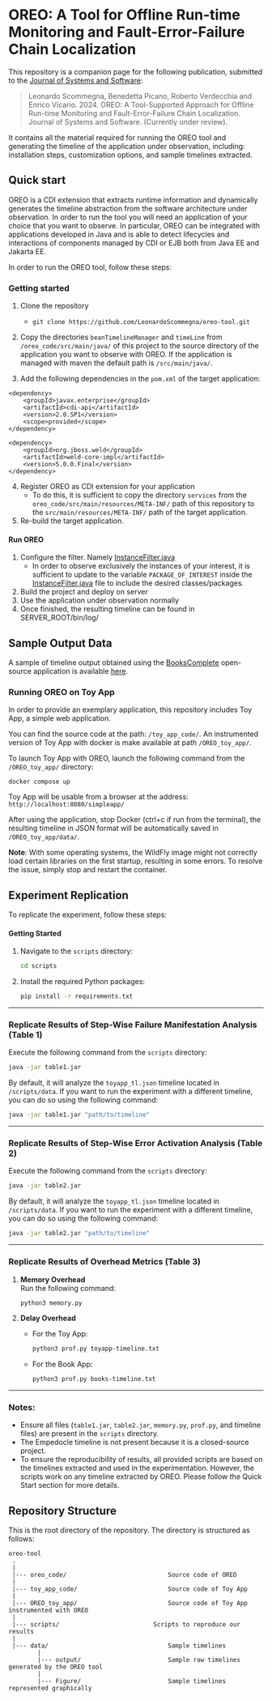 # OREO: A Tool for Offline Run-time Monitoring and Fault-Error-Failure Chain Localization

This repository is a companion page for the following publication, submitted to the [Journal of Systems and Software](https://www.sciencedirect.com/journal/journal-of-systems-and-software):
> Leonardo Scommegna, Benedetta Picano, Roberto Verdecchia and Enrico Vicario. 2024. OREO: A Tool-Supported Approach for Offline Run-time Monitoring and Fault-Error-Failure Chain Localization. Journal of Systems and Software. (Currently under review).

It contains all the material required for running the OREO tool and generating the timeline of the application under observation, including: 
installation steps, customization options, and sample timelines extracted.

<!--
## How to cite us
The scientific article describing design, execution, and main results of this study is available [here](https://www.google.com).<br> 
If this study is helping your research, consider to cite it is as follows, thanks!

```
@article{,
  title={},
  author={},
  journal={},
  volume={},
  pages={},
  year={},
  publisher={}
}
```
-->

## Quick start

OREO is a CDI extension that extracts runtime information and dynamically generates the timeline abstraction from the software architecture under observation.
In order to run the tool you will need an application of your choice that you want to observe.
In particular, OREO can be integrated with applications developed in Java and is able to detect lifecycles and interactions of components managed by CDI or EJB both from Java EE and Jakarta EE.

In order to run the OREO tool, follow these steps:

### Getting started

1. Clone the repository 
   - `git clone https://github.com/LeonardoScommegna/oreo-tool.git`

2. Copy the directories `beanTimelineManager` and `timeLine` from `/oreo_code/src/main/java/` of this project to the source directory of the application you want to observe with OREO. If the application is managed with maven the default path is  `/src/main/java/`. 
3. Add the following dependencies in the `pom.xml` of the target application:
```
<dependency>
  	<groupId>javax.enterprise</groupId>
	<artifactId>cdi-api</artifactId>
	<version>2.0.SP1</version>
	<scope>provided</scope>
</dependency>
 
<dependency>
	<groupId>org.jboss.weld</groupId>
	<artifactId>weld-core-impl</artifactId>
	<version>5.0.0.Final</version>
</dependency>
```
4. Register OREO as CDI extension for your application
    - To do this, it is sufficient to copy the directory `services` from the `oreo_code/src/main/resources/META-INF/` path of this repository to the `src/main/resources/META-INF/` path of the target application.
5. Re-build the target application.

#### Run OREO

1. Configure the filter. Namely [InstanceFilter.java](/oreo_code/src/main/java/beanTimelineManager/filter/InstanceFilter.java) 
    - In order to observe exclusively the instances of your interest, it is sufficient to update to the variable `PACKAGE_OF_INTEREST` inside the [InstanceFilter.java](/oreo_code/src/main/java/beanTimelineManager/filter/InstanceFilter.java) file to include the desired classes/packages.
2. Build the project and deploy on server
3. Use the application under observation normally
4. Once finished, the resulting timeline can be found in SERVER_ROOT/bin/log/

Sample Output Data
---------------
A sample of timeline output obtained using the [BooksComplete](https://github.com/Apress/Practical-JSF-Java-EE-8/tree/master/BooksComplete) open-source application is available [here](data/).

### Running OREO on Toy App

In order to provide an exemplary application, this repository includes Toy App, a simple web application.

You can find the source code at the path: `/toy_app_code/`.
An instrumented version of Toy App with docker is make available at path `/OREO_toy_app/`.

To launch Toy App with OREO, launch the following command from the `/OREO_toy_app/` directory:
```
docker compose up
```
Toy App will be usable from a browser at the address: `http://localhost:8080/simpleapp/`

After using the application, stop Docker (ctrl+c if run from the terminal), the resulting timeline in JSON format will be automatically saved in `/OREO_toy_app/data/`.

**Note**: With some operating systems, the WildFly image might not correctly load certain libraries on the first startup, resulting in some errors. To resolve the issue, simply stop and restart the container.


## Experiment Replication

To replicate the experiment, follow these steps:

#### Getting Started

1. Navigate to the `scripts` directory:
   ```bash
   cd scripts
   ```

2. Install the required Python packages:
   ```bash
   pip install -r requirements.txt
   ```

---

### Replicate Results of Step-Wise Failure Manifestation Analysis (Table 1)

Execute the following command from the `scripts` directory:
```bash
java -jar table1.jar
```

By default, it will analyze the `toyapp_tl.json` timeline located in `/scripts/data`. If you want to run the experiment with a different timeline, you can do so using the following command:

```bash
java -jar table1.jar "path/to/timeline"
```

---

### Replicate Results of Step-Wise Error Activation Analysis (Table 2)

Execute the following command from the `scripts` directory:
```bash
java -jar table2.jar
```

By default, it will analyze the `toyapp_tl.json` timeline located in `/scripts/data`. If you want to run the experiment with a different timeline, you can do so using the following command:

```bash
java -jar table2.jar "path/to/timeline"
```

---

### Replicate Results of Overhead Metrics (Table 3)

1. **Memory Overhead**  
   Run the following command:
   ```bash
   python3 memory.py
   ```

2. **Delay Overhead**  
   - For the Toy App:
     ```bash
     python3 prof.py toyapp-timeline.txt
     ```
   - For the Book App:
     ```bash
     python3 prof.py books-timeline.txt
     ```
---

### Notes:
- Ensure all files (`table1.jar`, `table2.jar`, `memory.py`, `prof.py`, and timeline files) are present in the `scripts` directory.
- The Empedocle timeline is not present because it is a closed-source project.
- To ensure the reproducibility of results, all provided scripts are based on the timelines extracted and used in the experimentation. However, the scripts work on any timeline extracted by OREO. Please follow the Quick Start section for more details.


## Repository Structure
This is the root directory of the repository. The directory is structured as follows:

    oreo-tool
     .
     |
     |--- oreo_code/                            Source code of OREO
     |
     |--- toy_app_code/                         Source code of Toy App
     |
     |--- OREO_toy_app/                         Source code of Toy App instrumented with OREO
     |
     |--- scripts/                         	Scripts to reproduce our results
     |
     |--- data/                                 Sample timelines
            |
            |--- output/                        Sample raw timelines generated by the OREO tool
            |
            |--- Figure/                        Sample timelines represented graphically












